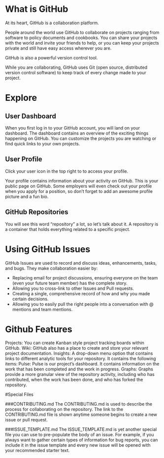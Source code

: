 # What is GitHub

At its heart, GitHub is a collaboration platform.

People around the world use GitHub to collaborate on projects ranging from software to policy documents and cookbooks. You can share your projects with the world and invite your friends to help, or you can keep your projects private and still have easy access wherever you are.

GitHub is also a powerful version control tool.

While you are collaborating, GitHub uses Git (open source, distributed version control software) to keep track of every change made to your project.


# Explore

## User Dashboard
When you first log in to your GitHub account, you will land on your dashboard. The dashboard contains an overview of the exciting things happening on GitHub. You can customize the projects you are watching or find quick links to your own projects.

## User Profile
Click your user icon in the top right to to access your profile.

Your profile contains information about your activity on GitHub. This is your public page on GitHub. Some employers will even check out your profile when you apply for a position, so don’t forget to add an awesome profile picture and a fun bio.

## GitHub Repositories
You will see this word “repository” a lot, so let’s talk about it. A repository is a container that holds everything related to a specific project.


# Using GitHub Issues
GitHub Issues are used to record and discuss ideas, enhancements, tasks, and bugs. They make collaboration easier by:

- Replacing email for project discussions, ensuring everyone on the team (even your future team member) has the complete story.
- Allowing you to cross-link to other Issues and Pull requests.
- Creating a single, comprehensive record of how and why you made certain decisions.
- Allowing you to easily pull the right people into a conversation with @ mentions and team mentions.

# Github Features

Projects: You can create Kanban style project tracking boards within GitHub.
Wiki: GitHub also has a place to create and store your relevant project documentation.
Insights: A drop-down menu option that contains links to different analytic tools for your repository. It contains the following items:
Pulse: Pulse is our project’s dashboard. It contains information on the work that has been completed and the work in progress.
Graphs: Graphs provide a more granular view of the repository activity, including who has contributed, when the work has been done, and who has forked the repository.

#Special Files

###CONTRIBUTING.md
The CONTRIBUTING.md is used to describe the process for collaborating on the repository. The link to the CONTRIBUTING.md file is shown anytime someone begins to create a new issue or pull request.

###ISSUE_TEMPLATE.md
The ISSUE_TEMPLATE.md is yet another special file you can use to pre-populate the body of an issue. For example, if you always want to gather certain types of information for bug reports, you can include it in the issue template and every new issue will be opened with your recommended starter text.
